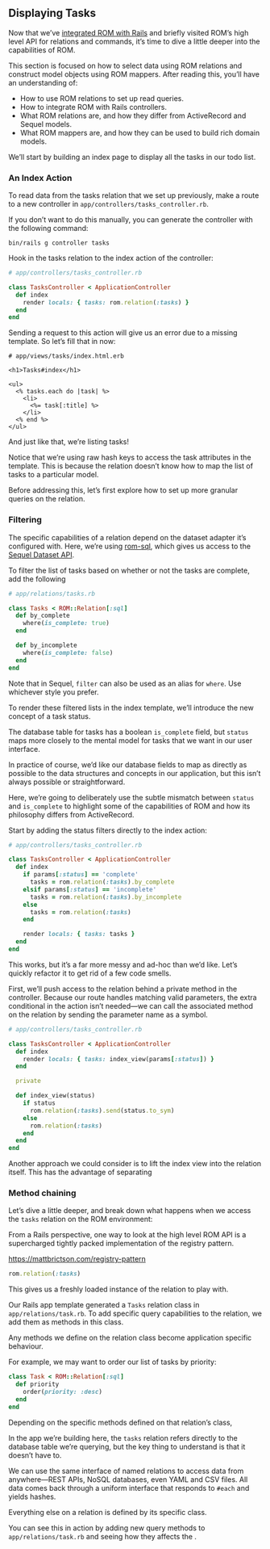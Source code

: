 ## Displaying Tasks

Now that we’ve [integrated ROM with Rails](/tutorials/rails/getting-started) and briefly visited ROM’s high level API for relations and commands, it’s time to dive a little deeper into the capabilities of ROM.

This section is focused on how to select data using ROM relations and construct model objects using ROM mappers. After reading this, you’ll have an understanding of:

- How to use ROM relations to set up read queries.
- How to integrate ROM with Rails controllers.
- What ROM relations are, and how they differ from ActiveRecord and Sequel models.
- What ROM mappers are, and how they can be used to build rich domain models.

We’ll start by building an index page to display all the tasks in our todo list.

### An Index Action

To read data from the tasks relation that we set up previously, make a route to a new controller in `app/controllers/tasks_controller.rb`.

If you don’t want to do this manually, you can generate the controller with the following command:

```shell
bin/rails g controller tasks
```

Hook in the tasks relation to the index action of the controller:

```ruby
# app/controllers/tasks_controller.rb

class TasksController < ApplicationController
  def index
    render locals: { tasks: rom.relation(:tasks) }
  end
end
```

Sending a request to this action will give us an error due to a missing template. So let’s fill that in now:

``` erb
# app/views/tasks/index.html.erb

<h1>Tasks#index</h1>

<ul>
  <% tasks.each do |task| %>
    <li>
      <%= task[:title] %>
    </li>
  <% end %>
</ul>
```

And just like that, we’re listing tasks!

Notice that we’re using raw hash keys to access the task attributes in the template. This is because the relation doesn’t know how to map the list of tasks to a particular model.

Before addressing this, let’s first explore how to set up more granular queries on the relation.

### Filtering

The specific capabilities of a relation depend on the dataset adapter it’s configured with. Here, we’re using [rom-sql](https://github.com/rom-rb/rom-sql), which gives us access to the [Sequel Dataset API](http://sequel.jeremyevans.net/rdoc/classes/Sequel/Dataset.html).

To filter the list of tasks based on whether or not the tasks are complete, add the following

```ruby
# app/relations/tasks.rb

class Tasks < ROM::Relation[:sql]
  def by_complete
    where(is_complete: true)
  end

  def by_incomplete
    where(is_complete: false)
  end
end
```

Note that in Sequel, `filter` can also be used as an alias for `where`. Use whichever style you prefer.

To render these filtered lists in the index template, we’ll introduce the new concept of a task status.

The database table for tasks has a boolean `is_complete` field, but `status` maps more closely to the mental model for tasks that we want in our user interface.

In practice of course, we’d like our database fields to map as directly as possible to the data structures and concepts in our application, but this isn’t always possible or straightforward.

Here, we’re going to deliberately use the subtle mismatch between `status` and `is_complete` to highlight some of the capabilities of ROM and how its philosophy differs from ActiveRecord.

Start by adding the status filters directly to the index action:

```ruby
# app/controllers/tasks_controller.rb

class TasksController < ApplicationController
  def index
    if params[:status] == 'complete'
      tasks = rom.relation(:tasks).by_complete
    elsif params[:status] == 'incomplete'
      tasks = rom.relation(:tasks).by_incomplete
    else
      tasks = rom.relation(:tasks)
    end

    render locals: { tasks: tasks }
  end
end
```

This works, but it’s a far more messy and ad-hoc than we’d like. Let’s quickly refactor it to get rid of a few code smells.

First, we’ll push access to the relation behind a private method in the controller. Because our route handles matching valid parameters, the extra conditional in the action isn’t needed—we can call the associated method on the relation by sending the parameter name as a symbol.

```ruby
# app/controllers/tasks_controller.rb

class TasksController < ApplicationController
  def index
    render locals: { tasks: index_view(params[:status]) }
  end

  private

  def index_view(status)
    if status
      rom.relation(:tasks).send(status.to_sym)
    else
      rom.relation(:tasks)
    end
  end
end
```

Another approach we could consider is to lift the index view into the relation itself. This has the advantage of separating 

### Method chaining

Let’s dive a little deeper, and break down what happens when we access the `tasks` relation on the ROM environment:

From a Rails perspective, one way to look at the high level ROM API is a supercharged tightly packed implementation of the registry pattern.

https://mattbrictson.com/registry-pattern

```ruby
rom.relation(:tasks)
```

This gives us a freshly loaded instance of the relation to play with.

Our Rails app template generated a `Tasks` relation class in `app/relations/task.rb`. To add specific query capabilities to the relation, we add them as methods in this class.

Any methods we define on the relation class become application specific behaviour.

For example, we may want to order our list of tasks by priority:

```ruby
class Task < ROM::Relation[:sql]
  def priority
    order(priority: :desc)
  end
end
```





Depending on the specific methods defined on that relation’s class, 

In the app we’re building here, the `tasks` relation refers directly to the database table we’re querying, but the key thing to understand is that it doesn’t have to.

We can use the same interface of named relations to access data from anywhere—REST APIs, NoSQL databases, even YAML and CSV files. All data comes back through a uniform interface that responds to `#each` and yields hashes.

Everything else on a relation is defined by its specific class.

You can see this in action by adding new query methods to `app/relations/task.rb` and seeing how they affects the .

```

```



